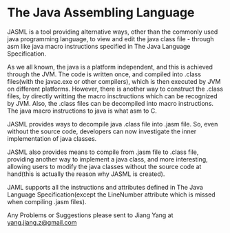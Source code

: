 # The Java Assembling Language 

JASML is a tool providing alternative ways, other than the commonly used java programming language, to view and edit the java class file - through asm like java macro instructions specified in The Java Language Specification.

As we all known, the java is a platform independent, and this is achieved through the JVM. The code is written once, and compiled into .class files(with the javac.exe or other compilers), which is then executed by JVM on different platforms. However, there is another way to construct the .class files, by directly writting the macro insctructions which can be recognized by JVM. Also, the .class files can be decompiled into macro instructions. The java macro instructions to java is what asm to C.

JASML provides ways to decompile java .class file into .jasm file. So, even without the source code, developers can now investigate the inner implementation of java classes.

JASML also provides means to compile from .jasm file to .class file, providing another way to implement a java class, and more interesting, allowing users to modify the java classes without the source code at hand(this is actually the reason why JASML is created).

JAML supports all the instructions and attributes defined in The Java Language Specification(except the LineNumber attribute which is missed when compiling .jasm files).

Any Problems or Suggestions please sent to Jiang Yang at yang.jiang.z@gmail.com
